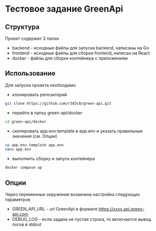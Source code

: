# Тестовое задание GreenApi

## Структура

Проект содержит 3 папки
- backend - исходные файлы для запуска backend, написаны на Go
- frontend - исходные файлы для сборки frontend, написан на React
- docker - файлы для сборки контейнера с приложением


## Использование

Для запуска проекта необходимо
- клонировать репозиторий
```bash
git clone https://github.com/r3d3c8/green-api.git
```
- перейти в папку green-api/docker
```bash
cd green-api/docker
```

- скопировать app.env.template в app.env и указать правильные значения (см. Опции)
```bash
cp app.env.template app.env
nano app.env
```

- выполнить сборку и запуск контейнера
```bash
docker compose up
```

## Опции

Через переменные окружения возможна настройка следующих параметров 
- GREEN_API_URL - url GreenApi в формате https://xxxx.api.green-api.com
- DEBUG_LOG - если задана не пустая строка, то включается вывод логов в stdout


